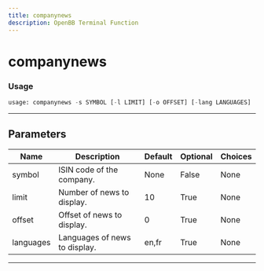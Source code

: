 ```yaml
---
title: companynews
description: OpenBB Terminal Function
---
```


# companynews


### Usage 
```python
usage: companynews -s SYMBOL [-l LIMIT] [-o OFFSET] [-lang LANGUAGES]
```
---
## Parameters
| Name | Description | Default | Optional | Choices |
| ---- | ----------- | ------- | -------- | ------- |
| symbol | ISIN code of the company. | None | False | None |
| limit | Number of news to display. | 10 | True | None |
| offset | Offset of news to display. | 0 | True | None |
| languages | Languages of news to display. | en,fr | True | None |
---
